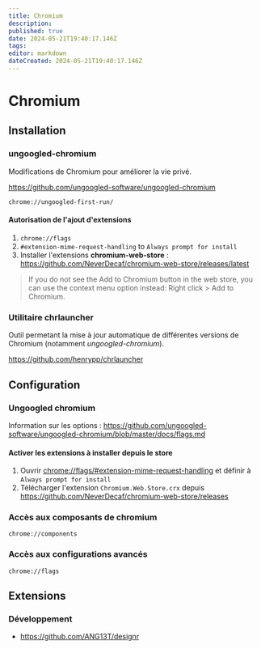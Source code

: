 ```yaml
---
title: Chromium
description: 
published: true
date: 2024-05-21T19:40:17.146Z
tags: 
editor: markdown
dateCreated: 2024-05-21T19:40:17.146Z
---
```


# Chromium

## Installation

### **ungoogled-chromium**

Modifications de Chromium pour améliorer la vie privé.

<https://github.com/ungoogled-software/ungoogled-chromium>

```url
chrome://ungoogled-first-run/
```

#### Autorisation de l'ajout d'extensions

1. `chrome://flags`
2. `#extension-mime-request-handling` to `Always prompt for install`
3. Installer l'extensions **chromium-web-store** : <https://github.com/NeverDecaf/chromium-web-store/releases/latest>

> If you do not see the Add to Chromium button in the web store, you can use the context menu option instead: Right click > Add to Chromium.

### Utilitaire **chrlauncher**

Outil permetant la mise à jour automatique de différentes versions de Chromium (notamment *ungoogled-chromium*).

<https://github.com/henrypp/chrlauncher>

## Configuration

### Ungoogled chromium

Information sur les options : <https://github.com/ungoogled-software/ungoogled-chromium/blob/master/docs/flags.md>

#### Activer les extensions à installer depuis le store

1. Ouvrir <chrome://flags/#extension-mime-request-handling> et définir à `Always prompt for install`
2. Télécharger l'extension `Chromium.Web.Store.crx` depuis <https://github.com/NeverDecaf/chromium-web-store/releases>

### Accès aux composants de chromium

`chrome://components`

### Accès aux configurations avancés

`chrome://flags`


## Extensions

### Développement

- <https://github.com/ANG13T/designr>
